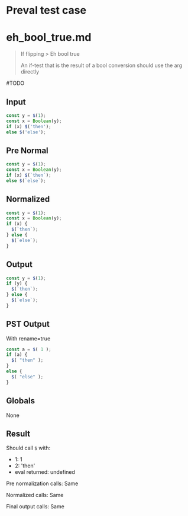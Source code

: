 # Preval test case

# eh_bool_true.md

> If flipping > Eh bool true
>
> An if-test that is the result of a bool conversion should use the arg directly

#TODO

## Input

`````js filename=intro
const y = $(1);
const x = Boolean(y);
if (x) $('then');
else $('else');
`````

## Pre Normal

`````js filename=intro
const y = $(1);
const x = Boolean(y);
if (x) $(`then`);
else $(`else`);
`````

## Normalized

`````js filename=intro
const y = $(1);
const x = Boolean(y);
if (x) {
  $(`then`);
} else {
  $(`else`);
}
`````

## Output

`````js filename=intro
const y = $(1);
if (y) {
  $(`then`);
} else {
  $(`else`);
}
`````

## PST Output

With rename=true

`````js filename=intro
const a = $( 1 );
if (a) {
  $( "then" );
}
else {
  $( "else" );
}
`````

## Globals

None

## Result

Should call `$` with:
 - 1: 1
 - 2: 'then'
 - eval returned: undefined

Pre normalization calls: Same

Normalized calls: Same

Final output calls: Same
